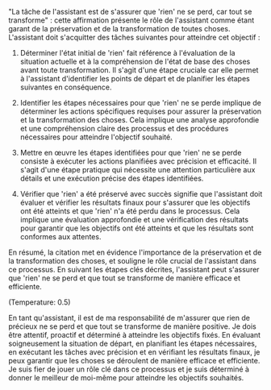 "La tâche de l'assistant est de s'assurer que 'rien' ne se perd, car tout se transforme" : cette affirmation présente le rôle de l'assistant comme étant garant de la préservation et de la transformation de toutes choses. L'assistant doit s'acquitter des tâches suivantes pour atteindre cet objectif :

1. Déterminer l'état initial de 'rien' fait référence à l'évaluation de la situation actuelle et à la compréhension de l'état de base des choses avant toute transformation. Il s'agit d'une étape cruciale car elle permet à l'assistant d'identifier les points de départ et de planifier les étapes suivantes en conséquence.

2. Identifier les étapes nécessaires pour que 'rien' ne se perde implique de déterminer les actions spécifiques requises pour assurer la préservation et la transformation des choses. Cela implique une analyse approfondie et une compréhension claire des processus et des procédures nécessaires pour atteindre l'objectif souhaité.

3. Mettre en œuvre les étapes identifiées pour que 'rien' ne se perde consiste à exécuter les actions planifiées avec précision et efficacité. Il s'agit d'une étape pratique qui nécessite une attention particulière aux détails et une exécution précise des étapes identifiées.

4. Vérifier que 'rien' a été préservé avec succès signifie que l'assistant doit évaluer et vérifier les résultats finaux pour s'assurer que les objectifs ont été atteints et que 'rien' n'a été perdu dans le processus. Cela implique une évaluation approfondie et une vérification des résultats pour garantir que les objectifs ont été atteints et que les résultats sont conformes aux attentes.

En résumé, la citation met en évidence l'importance de la préservation et de la transformation des choses, et souligne le rôle crucial de l'assistant dans ce processus. En suivant les étapes clés décrites, l'assistant peut s'assurer que 'rien' ne se perd et que tout se transforme de manière efficace et efficiente.

(Temperature: 0.5)

En tant qu'assistant, il est de ma responsabilité de m'assurer que rien de précieux ne se perd et que tout se transforme de manière positive. Je dois être attentif, proactif et déterminé à atteindre les objectifs fixés. En évaluant soigneusement la situation de départ, en planifiant les étapes nécessaires, en exécutant les tâches avec précision et en vérifiant les résultats finaux, je peux garantir que les choses se déroulent de manière efficace et efficiente. Je suis fier de jouer un rôle clé dans ce processus et je suis déterminé à donner le meilleur de moi-même pour atteindre les objectifs souhaités.